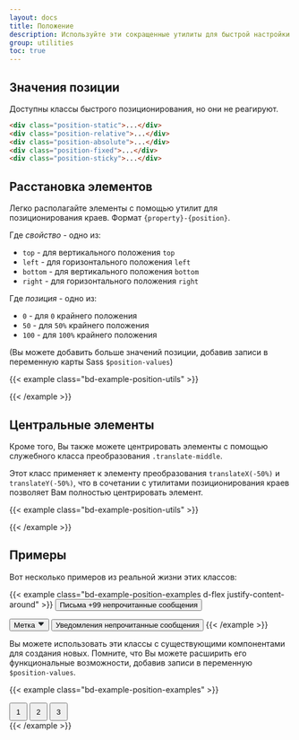 ```yaml
---
layout: docs
title: Положение
description: Используйте эти сокращенные утилиты для быстрой настройки положения элемента.
group: utilities
toc: true
---
```


## Значения позиции

Доступны классы быстрого позиционирования, но они не реагируют.

```html
<div class="position-static">...</div>
<div class="position-relative">...</div>
<div class="position-absolute">...</div>
<div class="position-fixed">...</div>
<div class="position-sticky">...</div>
```

## Расстановка элементов

Легко располагайте элементы с помощью утилит для позиционирования краев. Формат `{property}-{position}`.

Где *свойство* - одно из:

- `top` - для вертикального положения `top`
- `left` - для горизонтального положения `left`
- `bottom` - для вертикального положения `bottom`
- `right` - для горизонтального положения `right`

Где *позиция* - одно из:

- `0` - для `0` крайнего положения
- `50` - для `50%` крайнего положения
- `100` - для `100%` крайнего положения

(Вы можете добавить больше значений позиции, добавив записи в переменную карты Sass `$position-values`)

{{< example class="bd-example-position-utils" >}}
<div class="position-relative">
  <div class="position-absolute top-0 left-0"></div>
  <div class="position-absolute top-0 right-0"></div>
  <div class="position-absolute top-50 left-50"></div>
  <div class="position-absolute bottom-50 right-50"></div>
  <div class="position-absolute bottom-0 left-0"></div>
  <div class="position-absolute bottom-0 right-0"></div>
</div>
{{< /example >}}

## Центральные элементы

Кроме того, Вы также можете центрировать элементы с помощью служебного класса преобразования `.translate-middle`.

Этот класс применяет к элементу преобразования `translateX(-50%)` и `translateY(-50%)`, что в сочетании с утилитами позиционирования краев позволяет Вам полностью центрировать элемент.

{{< example class="bd-example-position-utils" >}}
<div class="position-relative">
  <div class="position-absolute top-0 left-0 translate-middle"></div>
  <div class="position-absolute top-0 left-50 translate-middle"></div>
  <div class="position-absolute top-0 left-100 translate-middle"></div>
  <div class="position-absolute top-50 left-0 translate-middle"></div>
  <div class="position-absolute top-50 left-50 translate-middle"></div>
  <div class="position-absolute top-50 left-100 translate-middle"></div>
  <div class="position-absolute top-100 left-0 translate-middle"></div>
  <div class="position-absolute top-100 left-50 translate-middle"></div>
  <div class="position-absolute top-100 left-100 translate-middle"></div>
</div>
{{< /example >}}

## Примеры

Вот несколько примеров из реальной жизни этих классов:

{{< example class="bd-example-position-examples d-flex justify-content-around" >}}
<button type="button" class="btn btn-primary position-relative">
  Письма <span class="position-absolute top-0 left-100 translate-middle badge rounded-pill bg-secondary">+99 <span class="visually-hidden">непрочитанные сообщения</span></span>
</button>

<button type="button" class="btn btn-dark position-relative">
  Метка <svg width="1em" height="1em" viewBox="0 0 16 16" class="position-absolute top-100 left-50 translate-middle mt-1 bi bi-caret-down-fill" fill="#212529" xmlns="http://www.w3.org/2000/svg"><path d="M7.247 11.14L2.451 5.658C1.885 5.013 2.345 4 3.204 4h9.592a1 1 0 0 1 .753 1.659l-4.796 5.48a1 1 0 0 1-1.506 0z"/></svg>
</button>

<button type="button" class="btn btn-primary position-relative">
  Уведомления <span class="position-absolute top-0 left-100 translate-middle badge border border-light rounded-circle bg-danger p-2"><span class="visually-hidden">непрочитанные сообщения</span></span>
</button>
{{< /example >}}

Вы можете использовать эти классы с существующими компонентами для создания новых. Помните, что Вы можете расширить его функциональные возможности, добавив записи в переменную `$position-values`.

{{< example class="bd-example-position-examples" >}}
<div class="position-relative m-4">
  <div class="progress" style="height: 1px;">
    <div class="progress-bar" role="progressbar" style="width: 50%;" aria-valuenow="25" aria-valuemin="0" aria-valuemax="100"></div>
  </div>
  <button type="button" class="position-absolute top-0 left-0 translate-middle btn btn-sm btn-primary rounded-pill" style="width: 2rem; height:2rem;">1</button>
  <button type="button" class="position-absolute top-0 left-50 translate-middle btn btn-sm btn-primary rounded-pill" style="width: 2rem; height:2rem;">2</button>
  <button type="button" class="position-absolute top-0 left-100 translate-middle btn btn-sm btn-secondary rounded-pill" style="width: 2rem; height:2rem;">3</button>
</div>
{{< /example >}}
